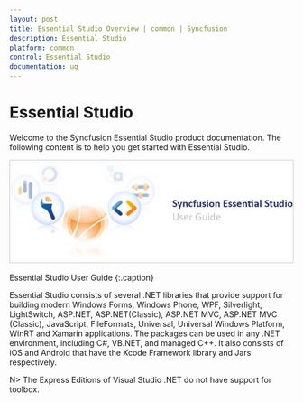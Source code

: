 ```yaml
---
layout: post
title: Essential Studio Overview | common | Syncfusion
description: Essential Studio
platform: common
control: Essential Studio
documentation: ug
---
```


# Essential Studio

Welcome to the Syncfusion Essential Studio product documentation. The following content is to help you get started with Essential Studio.

![](Terminology_images/Essential-Studio_img1.png)

Essential Studio User Guide
{:.caption}

Essential Studio consists of several .NET libraries that provide support for building modern Windows Forms, Windows Phone, WPF, Silverlight, LightSwitch, ASP.NET, ASP.NET(Classic), ASP.NET MVC, ASP.NET MVC (Classic), JavaScript, FileFormats, Universal, Universal Windows Platform, WinRT and Xamarin applications. The packages can be used in any .NET environment, including C#, VB.NET, and managed C++. It also consists of iOS and Android that have the Xcode Framework library and Jars respectively. 

 N> The Express Editions of Visual Studio .NET do not have support for toolbox.
